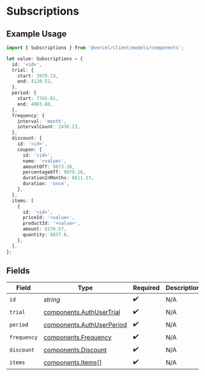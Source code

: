 # Subscriptions

## Example Usage

```typescript
import { Subscriptions } from '@vercel/client/models/components';

let value: Subscriptions = {
  id: '<id>',
  trial: {
    start: 3979.19,
    end: 4120.52,
  },
  period: {
    start: 7745.01,
    end: 4983.88,
  },
  frequency: {
    interval: 'month',
    intervalCount: 2436.23,
  },
  discount: {
    id: '<id>',
    coupon: {
      id: '<id>',
      name: '<value>',
      amountOff: 9673.38,
      percentageOff: 9979.18,
      durationInMonths: 8611.23,
      duration: 'once',
    },
  },
  items: [
    {
      id: '<id>',
      priceId: '<value>',
      productId: '<value>',
      amount: 6176.57,
      quantity: 8837.8,
    },
  ],
};
```

## Fields

| Field       | Type                                                                   | Required           | Description |
| ----------- | ---------------------------------------------------------------------- | ------------------ | ----------- |
| `id`        | _string_                                                               | :heavy_check_mark: | N/A         |
| `trial`     | [components.AuthUserTrial](../../models/components/authusertrial.md)   | :heavy_check_mark: | N/A         |
| `period`    | [components.AuthUserPeriod](../../models/components/authuserperiod.md) | :heavy_check_mark: | N/A         |
| `frequency` | [components.Frequency](../../models/components/frequency.md)           | :heavy_check_mark: | N/A         |
| `discount`  | [components.Discount](../../models/components/discount.md)             | :heavy_check_mark: | N/A         |
| `items`     | [components.Items](../../models/components/items.md)[]                 | :heavy_check_mark: | N/A         |
